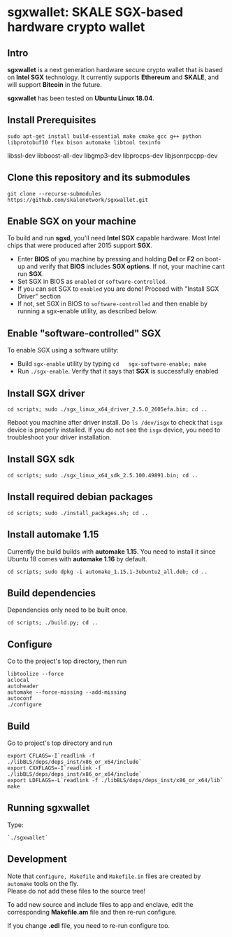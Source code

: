 # sgxwallet: SKALE SGX-based hardware crypto wallet

## Intro

**sgxwallet** is a next generation hardware secure crypto wallet that  is based on **Intel SGX** technology. It currently supports **Ethereum** and **SKALE**, and will support **Bitcoin** in the future.

**sgxwallet** has been tested on **Ubuntu Linux 18.04**.

## Install Prerequisites

```
sudo apt-get install build-essential make cmake gcc g++ python libprotobuf10 flex bison automake libtool texinfo
```
libssl-dev libboost-all-dev libgmp3-dev libprocps-dev libjsonrpccpp-dev

## Clone this repository and its submodules

`git clone --recurse-submodules  https://github.com/skalenetwork/sgxwallet.git`

## Enable SGX on your machine

To build and run **sgxd**, you'll need **Intel SGX** capable hardware. Most Intel chips that were produced after 2015 support **SGX**.

-   Enter **BIOS** of you machine by pressing and holding **Del** or **F2** on boot-up and verify that **BIOS** includes **SGX options**.
    If not, your machine cant run **SGX**.
-   Set SGX in BIOS as `enabled` or `software-controlled`.
-   If you can set SGX to `enabled` you are done! Proceed with "Install SGX Driver" section
-   If not, set SGX in BIOS to `software-controlled` and then enable by running a sgx-enable utility, as described below.

## Enable "software-controlled" SGX

To enable SGX using a software utility:

-   Build `sgx-enable` utility by typing `cd   sgx-software-enable; make`
-   Run `./sgx-enable`.  Verify that it says that **SGX** is successfully enabled

## Install SGX driver

```
cd scripts; sudo ./sgx_linux_x64_driver_2.5.0_2605efa.bin; cd ..
```

Reboot you machine after driver install.  Do `ls /dev/isgx` to check that `isgx` device is properly installed.
If you do not see the `isgx` device, you need to troubleshoot your driver installation.

## Install SGX sdk

```
cd scripts; sudo ./sgx_linux_x64_sdk_2.5.100.49891.bin; cd ..
```

## Install required debian packages

```
cd scripts; sudo ./install_packages.sh; cd ..
```

## Install automake 1.15

Currently the build builds with **automake 1.15**. You need to install it since Ubuntu 18 comes with **automake 1.16** by default.

```
cd scripts; sudo dpkg -i automake_1.15.1-3ubuntu2_all.deb; cd ..
```

## Build dependencies

Dependencies only need to be built once.

```
cd scripts; ./build.py; cd ..
```

## Configure

Co to the project's top directory, then run

```
libtoolize --force
aclocal
autoheader
automake --force-missing --add-missing
autoconf
./configure
```

## Build

Go to project's top directory and run

```
export CFLAGS=-I`readlink -f ./libBLS/deps/deps_inst/x86_or_x64/include`
export CXXFLAGS=-I`readlink -f ./libBLS/deps/deps_inst/x86_or_x64/include`
export LDFLAGS=-L`readlink -f ./libBLS/deps/deps_inst/x86_or_x64/lib`
make
```

## Running sgxwallet

Type:

```
`./sgxwallet`
```

## Development

Note that `configure, Makefile` and `Makefile.in` files are created by `automake` tools on the fly.  
Please do not add these files to the source tree!

To add new source and include files to app and enclave, edit the corresponding **Makefile.am** file and then re-run configure.

If you change **.edl** file, you need to re-run configure too.
